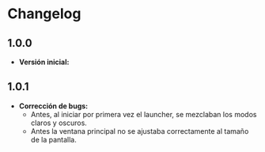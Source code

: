 # Changelog
## 1.0.0
- **Versión inicial:**

## 1.0.1
- **Corrección de bugs:**
  - Antes, al iniciar por primera vez el launcher, se mezclaban los modos claros y oscuros.
  - Antes la ventana principal no se ajustaba correctamente al tamaño de la pantalla.
